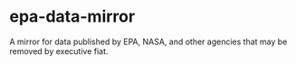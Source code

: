 # epa-data-mirror
A mirror for data published by EPA, NASA, and other agencies that may be removed by executive fiat.
